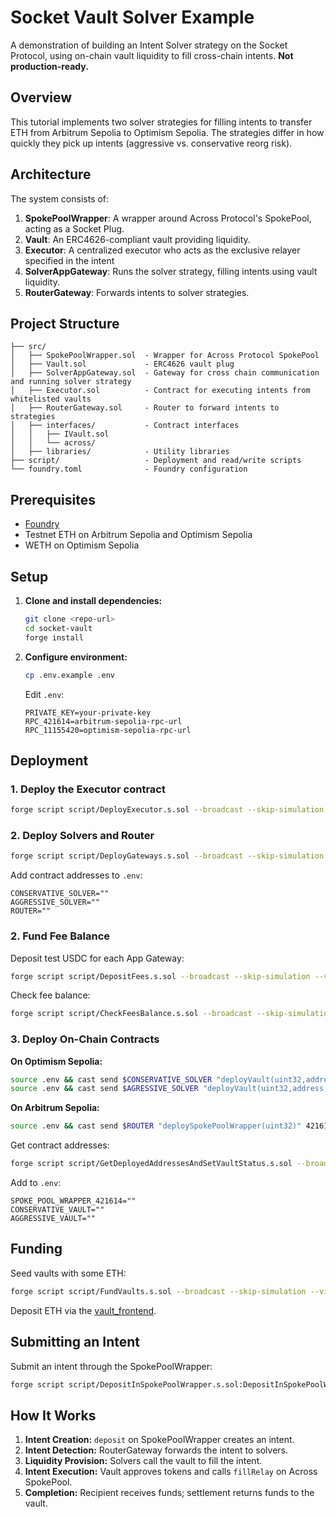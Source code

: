 # Socket Vault Solver Example

A demonstration of building an Intent Solver strategy on the Socket Protocol, using on-chain vault liquidity to fill cross-chain intents. **Not production-ready.**

## Overview

This tutorial implements two solver strategies for filling intents to transfer ETH from Arbitrum Sepolia to Optimism Sepolia. The strategies differ in how quickly they pick up intents (aggressive vs. conservative reorg risk).

## Architecture

The system consists of:

1. **SpokePoolWrapper**: A wrapper around Across Protocol's SpokePool, acting as a Socket Plug.
2. **Vault**: An ERC4626-compliant vault providing liquidity.
3. **Executor**: A centralized executor who acts as the exclusive relayer specified in the intent
3. **SolverAppGateway**: Runs the solver strategy, filling intents using vault liquidity.
5. **RouterGateway**: Forwards intents to solver strategies.

## Project Structure

```
├── src/
│   ├── SpokePoolWrapper.sol  - Wrapper for Across Protocol SpokePool
│   ├── Vault.sol             - ERC4626 vault plug
│   ├── SolverAppGateway.sol  - Gateway for cross chain communication and running solver strategy
│   ├── Executor.sol          - Contract for executing intents from whitelisted vaults
│   ├── RouterGateway.sol     - Router to forward intents to strategies
│   ├── interfaces/           - Contract interfaces
│   │   ├── IVault.sol
│   │   └── across/
│   ├── libraries/            - Utility libraries
├── script/                   - Deployment and read/write scripts
└── foundry.toml              - Foundry configuration
```


## Prerequisites

- [Foundry](https://getfoundry.sh/)
- Testnet ETH on Arbitrum Sepolia and Optimism Sepolia
- WETH on Optimism Sepolia

## Setup

1. **Clone and install dependencies:**
   ```bash
   git clone <repo-url>
   cd socket-vault
   forge install
   ```

2. **Configure environment:**
   ```bash
   cp .env.example .env
   ```
   Edit `.env`:
   ```env
   PRIVATE_KEY=your-private-key
   RPC_421614=arbitrum-sepolia-rpc-url
   RPC_11155420=optimism-sepolia-rpc-url
   ```

## Deployment

### 1. Deploy the Executor contract

```bash
forge script script/DeployExecutor.s.sol --broadcast --skip-simulation --via-ir
```

### 2. Deploy Solvers and Router

```bash
forge script script/DeployGateways.s.sol --broadcast --skip-simulation --legacy --with-gas-price 0 --via-ir --evm-version paris
```

Add contract addresses to `.env`:
```env
CONSERVATIVE_SOLVER=""
AGGRESSIVE_SOLVER=""
ROUTER=""
```

### 2. Fund Fee Balance

Deposit test USDC for each App Gateway:
```bash
forge script script/DepositFees.s.sol --broadcast --skip-simulation --via-ir
```
Check fee balance:
```bash
forge script script/CheckFeesBalance.s.sol --broadcast --skip-simulation --via-ir
```

### 3. Deploy On-Chain Contracts

**On Optimism Sepolia:**
```bash
source .env && cast send $CONSERVATIVE_SOLVER "deployVault(uint32,address,string,string)" 11155420 0x4200000000000000000000000000000000000006 'WETH Vault' 'vWETH' --private-key $PRIVATE_KEY --legacy --gas-price 0 --gas-limit 120000000 --rpc-url $EVMX_RPC
source .env && cast send $AGRESSIVE_SOLVER "deployVault(uint32,address,string,string)" 11155420 0x4200000000000000000000000000000000000006 'WETH Vault' 'vWETH' --private-key $PRIVATE_KEY --legacy --gas-price 0 --gas-limit 120000000 --rpc-url $EVMX_RPC
```

**On Arbitrum Sepolia:**
```bash
source .env && cast send $ROUTER "deploySpokePoolWrapper(uint32)" 421614 --private-key $PRIVATE_KEY --legacy --gas-price 0 --gas-limit 120000000 --rpc-url $EVMX_RPC
```

Get contract addresses:
```bash
forge script script/GetDeployedAddressesAndSetVaultStatus.s.sol --broadcast --skip-simulation --via-ir
```
Add to `.env`:
```env
SPOKE_POOL_WRAPPER_421614=""
CONSERVATIVE_VAULT=""
AGGRESSIVE_VAULT=""
```

## Funding

Seed vaults with some ETH:
```bash
forge script script/FundVaults.s.sol --broadcast --skip-simulation --via-ir
```
Deposit ETH via the [vault_frontend](https://github.com/FredCoen/vault_frontend).

## Submitting an Intent

Submit an intent through the SpokePoolWrapper:
```bash
forge script script/DepositInSpokePoolWrapper.s.sol:DepositInSpokePoolWrapper --sig "run(uint256,uint256)" 421614 11155420 --broadcast
```

## How It Works

1. **Intent Creation:** `deposit` on SpokePoolWrapper creates an intent.
2. **Intent Detection:** RouterGateway forwards the intent to solvers.
3. **Liquidity Provision:** Solvers call the vault to fill the intent.
4. **Intent Execution:** Vault approves tokens and calls `fillRelay` on Across SpokePool.
5. **Completion:** Recipient receives funds; settlement returns funds to the vault.